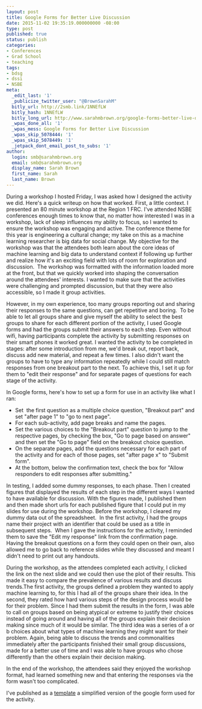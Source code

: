 ```yaml
---
layout: post
title: Google Forms for Better Live Discussion
date: 2015-11-02 19:35:19.000000000 -08:00
type: post
published: true
status: publish
categories:
- Conferences
- Grad School
- teaching
tags:
- bdsg
- dssi
- NSBE
meta:
  _edit_last: '1'
  _publicize_twitter_user: "@BrownSarahM"
  bitly_url: http://2smb.link/1NNEfLW
  bitly_hash: 1NNEfLW
  bitly_long_url: http://www.sarahmbrown.org/google-forms-better-live-discussion/
  _wpas_done_all: '1'
  _wpas_mess: Google Forms for Better Live Discussion
  _wpas_skip_5078444: '1'
  _wpas_skip_5078449: '1'
  _jetpack_dont_email_post_to_subs: '1'
author:
  login: smb@sarahmbrown.org
  email: smb@sarahmbrown.org
  display_name: Sarah Brown
  first_name: Sarah
  last_name: Brown
---
```

During a workshop I hosted Friday, I was asked how I designed the activity we did. Here's a quick writeup on how that worked. First, a little context. I presented an 80 minute workshop at the Region 1 FRC. I've attended NSBE conferences enough times to know that, no matter how interested I was in a workshop, lack of sleep influences my ability to focus, so I wanted to ensure the workshop was engaging and active. The conference theme for this year is engineering a cultural change; my take on this as a machine learning researcher is big data for social change. My objective for the workshop was that the attendees both learn about the core ideas of machine learning and big data to understand context if following up further and realize how it's an exciting field with lots of room for exploration and discussion.  The workshop was formatted with the information loaded more at the front, but that we quickly worked into shaping the conversation around the attendees' interests. I wanted to make sure that the activities were challenging and prompted discussion, but that they were also accessible, so I made it group activities.

However, in my own experience, too many groups reporting out and sharing their responses to the same questions, can get repetitive and boring.  To be able to let all groups share and give myself the ability to select the best groups to share for each different portion of the activity, I used Google forms and had the groups submit their answers to each step. Even without wifi, having participants complete the activity by submitting responses on their smart phones it worked great. I wanted the activity to be completed in stages: after some introduction from me, we'd break out, report back, discuss add new material, and repeat a few times. I also didn't want the groups to have to type any information repeatedly while I could still match responses from one breakout part to the next. To achieve this, I set it up for them to "edit their response" and for separate pages of questions for each stage of the activity.

In Google forms, here's how to set up a form for use in an activity like what I ran:


- Set  the first question as a multiple choice question, "Breakout part" and set "after page 1" to "go to next page".
- For each sub-activity, add page breaks and name the pages.
- Set the various choices to the "Breakout part" question to jump to the respective pages, by checking the box, "Go to page based on answer" and then set the "Go to page" field on the breakout choice question.
- On the separate pages, add the questions necessary for each part of the activity and for each of those pages, set "after page x" to "Submit form".
- At the bottom, below the confirmation text, check the box for "Allow responders to edit responses after submitting."

In testing, I added some dummy responses, to each phase. Then I created figures that displayed the results of each step in the different ways I wanted to have available for discussion. With the figures made, I published them and then made short urls for each published figure that I could put in my slides for use during the workshop. Before the workshop, I cleared my dummy data out of the spreadsheet.  In the first activity, I had the groups name their project with an identifier that could be used as a title in subsequent steps.  When I gave the instructions for the activity, I reminded them to save the "Edit my response" link from the confirmation page. Having the breakout questions on a form they could open on their own, also allowed me to go back to reference slides while they discussed and meant I didn't need to print out any handouts.

During the workshop, as the attendees completed each activity, I clicked the link on the next slide and we could then use the plot of their results. This made it easy to compare the prevalence of various results and discuss trends.The first activity, the groups defined a problem they wanted to apply machine learning to, for this I had all of the groups share their idea. In the second, they rated how hard various steps of the design process would be for their problem. Since I had them submit the results in the form, I was able to call on groups based on being atypical or extreme to justify their choices instead of going around and having all of the groups explain their decision making since much of it would be similar. The third idea was a series of a or b choices about what types of machine learning they might want for their problem. Again, being able to discuss the trends and commonalities immediately after the participants finished their small group discussions, made for a better use of time and I was able to have groups who chose differently than the others explain their decision making.

In the end of the workshop, the attendees said they enjoyed the workshop format, had learned something new and that entering the responses via the form wasn't too complicated.

I've published as a [template](https://drive.google.com/previewtemplate?id=1cevKAZqMdMddVMSB121hA4fltzxWA2weECkFwxMG2Jk&mode=public)  a simplified version of the google form used for the activity.
